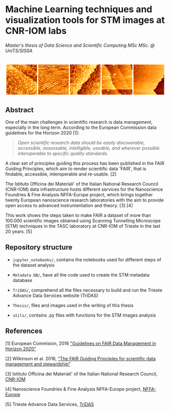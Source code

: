 # Machine Learning techniques and visualization tools for STM images at CNR-IOM labs

###### Master's thesis of Data Science and Scientific Computing MSc MSc. @ UniTS/SISSA

![](Thesis/images/STM_logo.png)

## Abstract

One of the main challenges in scientific research is data management, especially in the long term. According to the European Commission data guidelines for the Horizon 2020 [1]:

> *Open scientific research data should be easily discoverable, accessible, assessable, intelligible, useable, and wherever possible interoperable to specific quality standards.*

A clear set of principles guiding this process has been published in the FAIR Guiding Principles, which aim to render scientific data 'FAIR', that is findable, accessible, interoperable and re-usable. [2]


The Istituto Officina dei Materiali' of the Italian National Research Council (CNR-IOM) data infrastructure hosts different services for the Nanoscience Foundries & Fine Analysis NFFA-Europe project, which brings together twenty European nanoscience research laboratories with the aim to provide open access to advanced instrumentation and theory. [3] [4]

This work shows the steps taken to  make FAIR a dataset of more than 100.000 scientific images obtained using Scanning Tunnelling Microscope (STM) techniques  in the TASC laboratory at CNR-IOM of Trieste in the last 20 years. [5]


## Repository structure
- `jupyter_notebooks/`, contains the notebooks used for different steps of the dataset analysis

- `Metadata DB/`, have all the code used to create the STM metadata database

- `TriDAS/`, comprehend all the files necessary to build and run the Trieste Advance Data Services website (TriDAS)

- `Thesis/`, files and images used in the writing of this thesis

- `utils/`, contains .py files with functions for the STM images analysis




## References
[1] European Commision, 2016 ["Guidelines on FAIR Data Management in Horizon 2020"](https://ec.europa.eu/research/participants/data/ref/h2020/grants_manual/hi/oa_pilot/h2020-hi-oa-data-mgt_en.pdf)

[2] Wilkinson et al. 2016, ["The FAIR Guiding Principles for scientific data management and stewardship"](https://www.nature.com/articles/sdata201618)

[3] Istituto Officina dei Materiali' of the Italian National Research Council, [CNR-IOM](https://www.iom.cnr.it/)

[4] Nanoscience Foundries & Fine Analysis NFFA-Europe project, [NFFA-Europe](https://www.nffa.eu/) 

[5] Trieste Advance Data Services, [TriDAS](https://tridas.nffa.eu/)
